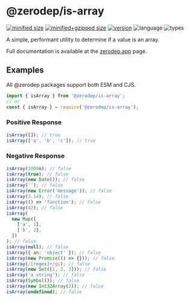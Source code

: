 # @zerodep/is-array

[![minified size](https://img.shields.io/bundlephobia/min/@zerodep/is-array?style=flat-square&color=blue)](https://bundlephobia.com/package/@zerodep/is-array)
[![minified+gzipped size](https://img.shields.io/bundlephobia/minzip/@zerodep/is-array?style=flat-square&color=blue)](https://bundlephobia.com/package/@zerodep/is-array)
[![version](https://img.shields.io/npm/v/@zerodep/is-array?style=flat-square&color=blue)](https://www.npmjs.com/package/@zerodep/is-array)
![language](https://img.shields.io/badge/typescript-100%25-blue?style=flat-square)
![types](https://img.shields.io/badge/types-included-blue?style=flat-square)

A simple, performant utility to determine if a value is an array.

Full documentation is available at the [zerodep.app](http://zerodep.app/#/is/array) page.

## Examples

All @zerodep packages support both ESM and CJS.

```javascript
import { isArray } from '@zerodep/is-array';
// or
const { isArray } = require('@zerodep/is-array');
```

### Positive Response

```javascript
isArray([]); // true
isArray(['a', 'b', 'c']); // true
```

### Negative Response

```javascript
isArray(1000n); // false
isArray(true); // false
isArray(new Date()); // false
isArray(''); // false
isArray(new Error('message')); // false
isArray(3.14); // false
isArray(() => 'function'); // false
isArray(42); // false
isArray(
  new Map([
    ['a', 1],
    ['b', 2],
  ])
); // false
isArray(null); // false
isArray({ an: 'object' }); // false
isArray(new Promise(() => {})); // false
isArray(/[regex]+/gi); // false
isArray(new Set([1, 2, 3])); // false
isArray('a string'); // false
isArray(Symbol()); // false
isArray(new Int32Array(2)); // false
isArray(undefined); // false
```
